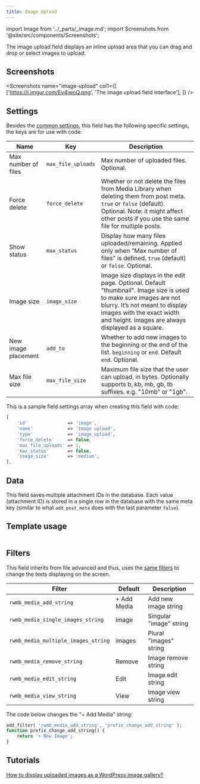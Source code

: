 ```yaml
---
title: Image Upload
---
```


import Image from '../_parts/_image.md';
import Screenshots from '@site/src/components/Screenshots';

The image upload field displays an inline upload area that you can drag and drop or select images to upload.

## Screenshots

<Screenshots
    name="image-upload"
    col1={[
        ['https://i.imgur.com/Ev4iwoQ.png', 'The image upload field interface'],
    ]}
/>

## Settings

Besides the [common settings](/field-settings/), this field has the following specific settings, the keys are for use with code:

Name | Key | Description
--- | --- | ---
Max number of files | `max_file_uploads` | Max number of uploaded files. Optional.
Force delete | `force_delete` | Whether or not delete the files from Media Library when deleting them from post meta. `true` or `false` (default). Optional. Note: it might affect other posts if you use the same file for multiple posts.
Show status | `max_status` | Display how many files uploaded/remaining. Applied only when "Max number of files" is defined. `true` (default) or `false`. Optional.
Image size | `image_size` | Image size displays in the edit page. Optional. Default "thumbnail". Image size is used to make sure images are not blurry. It’s not meant to display images with the exact width and height. Images are always displayed as a square.
New image placement | `add_to` | Whether to add new images to the beginning or the end of the list. `beginning` or `end`. Default `end`. Optional.
Max file size | `max_file_size` | Maximum file size that the user can upload, in bytes. Optionally supports b, kb, mb, gb, tb suffixes. e.g. "10mb" or "1gb".

This is a sample field settings array when creating this field with code:

```php
[
    'id'               => 'image',
    'name'             => 'Image upload',
    'type'             => 'image_upload',
    'force_delete'     => false,
    'max_file_uploads' => 2,
    'max_status'       => false,
    'image_size'       => 'medium',
],
```

## Data

This field saves multiple attachment IDs in the database. Each value (attachment ID) is stored in a single row in the database with the same meta key (similar to what `add_post_meta` does with the last parameter `false`).

## Template usage

<Image />

## Filters

This field inherits from file advanced and thus, uses the [same filters](/fields/file-advanced/) to change the texts displaying on the screen.

Filter|Default|Description
---|---|---
`rwmb_media_add_string`|+ Add Media|Add new image string
`rwmb_media_single_images_string`|image|Singular "image" string
`rwmb_media_multiple_images_string`|images|Plural "images" string
`rwmb_media_remove_string`|Remove|Image remove string
`rwmb_media_edit_string`|Edit|Image edit string
`rwmb_media_view_string`|View|Image view string

The code below changes the "+ Add Media" string:

```php
add_filter( 'rwmb_media_add_string', 'prefix_change_add_string' );
function prefix_change_add_string() {
    return '+ New Image';
}
```

## Tutorials

[How to display uploaded images as a WordPress image gallery?](https://metabox.io/display-uploaded-images-as-wordpress-image-gallery/)



